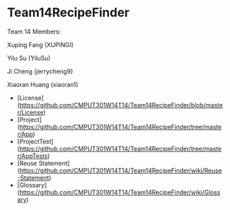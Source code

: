 Team14RecipeFinder
==================
Team 14 Members:

   Xuping Fang (XUPINGI)

   Yilu Su (YiluSu)

   Ji Cheng (jerrycheng9)

   Xiaoran Huang (xiaoran1)

* [License] (https://github.com/CMPUT301W14T14/Team14RecipeFinder/blob/master/License)
* [Project] (https://github.com/CMPUT301W14T14/Team14RecipeFinder/tree/master/App)
* [ProjectTest] (https://github.com/CMPUT301W14T14/Team14RecipeFinder/tree/master/AppTests)
* [Reuse Statement] (https://github.com/CMPUT301W14T14/Team14RecipeFinder/wiki/Reuse-Statement)
* [Glossary] (https://github.com/CMPUT301W14T14/Team14RecipeFinder/wiki/Glossary)
